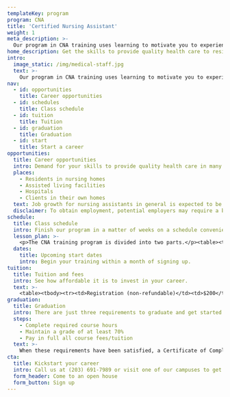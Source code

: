 ```yaml
---
templateKey: program
program: CNA
title: 'Certified Nursing Assistant'
weight: 1
meta_description: >-
  Our program in CNA training uses learning to motivate you to experience personal growth and success. Our mission is to certify students who are prepared to provide the highest quality care to patients, and outstanding service to employers.
home_description: Get the skills to provide quality health care to residents in nursing homes, assisted living facilities, hospitals, or clients in their own homes.
intro:
  image_static: /img/medical-staff.jpg
  text: >-
    Our program in CNA training uses learning to motivate you to experience personal growth and success. Our mission is to certify students who are prepared to provide the highest quality care to patients, and outstanding service to employers.
nav:
  - id: opportunities
    title: Career opportunities
  - id: schedules
    title: Class schedule
  - id: tuition
    title: Tuition
  - id: graduation
    title: Graduation
  - id: start
    title: Start a career
opportunities:
  title: Career opportunities
  intro: Demand for your skills to provide quality health care in many situations.
  places:
    - Residents in nursing homes
    - Assisted living facilities
    - Hospitals
    - Clients in their own homes
  text: Job growth for nursing assistants in general is expected to be at a rate of 21% and is expected to create 312,200 new jobs over the 2012-2022 decade according to the U.S. Bureau of Labor Statistics.
  disclaimer: To obtain employment, potential employers may require a background check, driving record check, and/or drug testing.
schedule:
  title: Class schedule
  intro: Finish our program in a matter of weeks on a schedule convenient to you.
  lesson_plan: >-
    <p>The CNA training program is divided into two parts.</p><table><tbody><tr><td>Classroom</td><td>64 hours</td></tr><tr><td>Clinical<sup>*</sup></td><td>46 hours</td></tr></tbody><tfoot><tr><td></td><td>110 total instructional hours</td></tr></tfoot></table><small><sup>*</sup>Clinical hours include work in a lab and at a designated clinical facility.</small>
  dates:
    title: Upcoming start dates
    intro: Begin your training within a month of signing up.
tuition:
  title: Tuition and fees
  intro: See how affordable it is to invest in your career.
  text: >-
    <table><tbody><tr><td>Registration (non-refundable)</td><td>$200</td></tr><tr><td>Tuition</td><td>$900</td></tr><tr><td>Books and uniform</td><td>$100</td></tr></tbody><tfoot><tr><td>Total</td><td>$1,200</td></tr></tfoot></table>
graduation:
  title: Graduation
  intro: There are just three requirements to graduate and get started on your career in healthcare.
  steps:
    - Complete required course hours
    - Maintain a grade of at least 70%
    - Pay in full all course fees/tuition
  text: >-
    When these requirements have been satisfied, a Certificate of Completion and official transcript will be issued. We will then arrange and notify you of testing dates for the State of Connecticut CNA Licensing Exam.
cta:
  title: Kickstart your career
  intro: Call us at (203) 691-7989 or visit one of our campuses to get more information on our courses with no obligations.
  form_header: Come to an open house
  form_button: Sign up
---
```

